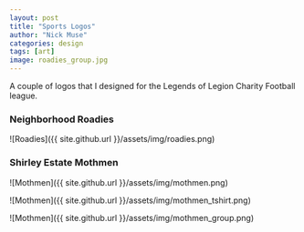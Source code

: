 ```yaml
---
layout: post
title: "Sports Logos"
author: "Nick Muse"
categories: design
tags: [art]
image: roadies_group.jpg
---
```


A couple of logos that I designed for the Legends of Legion Charity Football league.

### Neighborhood Roadies

![Roadies]({{ site.github.url }}/assets/img/roadies.png)

### Shirley Estate Mothmen

![Mothmen]({{ site.github.url }}/assets/img/mothmen.png)

![Mothmen]({{ site.github.url }}/assets/img/mothmen_tshirt.png)

![Mothmen]({{ site.github.url }}/assets/img/mothmen_group.png)
